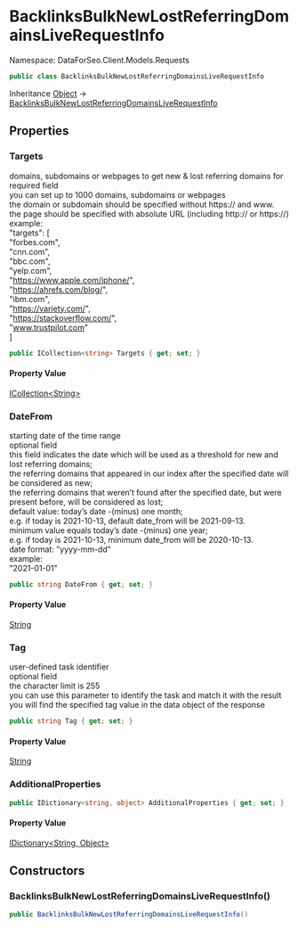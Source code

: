 # BacklinksBulkNewLostReferringDomainsLiveRequestInfo

Namespace: DataForSeo.Client.Models.Requests

```csharp
public class BacklinksBulkNewLostReferringDomainsLiveRequestInfo
```

Inheritance [Object](https://docs.microsoft.com/en-us/dotnet/api/system.object) → [BacklinksBulkNewLostReferringDomainsLiveRequestInfo](./dataforseo.client.models.requests.backlinksbulknewlostreferringdomainsliverequestinfo.md)

## Properties

### **Targets**

domains, subdomains or webpages to get new &amp; lost referring domains for
 <br>required field
 <br>you can set up to 1000 domains, subdomains or webpages
 <br>the domain or subdomain should be specified without https:// and www.
 <br>the page should be specified with absolute URL (including http:// or https://)
 <br>example:
 <br>"targets": [
 <br> "forbes.com",
 <br> "cnn.com",
 <br> "bbc.com",
 <br> "yelp.com",
 <br> "https://www.apple.com/iphone/",
 <br> "https://ahrefs.com/blog/",
 <br> "ibm.com",
 <br> "https://variety.com/",
 <br> "https://stackoverflow.com/",
 <br> "www.trustpilot.com"
 <br>]

```csharp
public ICollection<string> Targets { get; set; }
```

#### Property Value

[ICollection&lt;String&gt;](https://docs.microsoft.com/en-us/dotnet/api/system.collections.generic.icollection-1)<br>

### **DateFrom**

starting date of the time range
 <br>optional field
 <br>this field indicates the date which will be used as a threshold for new and lost referring domains;
 <br>the referring domains that appeared in our index after the specified date will be considered as new;
 <br>the referring domains that weren’t found after the specified date, but were present before, will be considered as lost;
 <br>default value: today’s date -(minus) one month;
 <br>e.g. if today is 2021-10-13, default date_from will be 2021-09-13.
 <br>minimum value equals today’s date -(minus) one year;
 <br>e.g. if today is 2021-10-13, minimum date_from will be 2020-10-13.
 <br>date format: "yyyy-mm-dd"
 <br>example:
 <br>"2021-01-01"

```csharp
public string DateFrom { get; set; }
```

#### Property Value

[String](https://docs.microsoft.com/en-us/dotnet/api/system.string)<br>

### **Tag**

user-defined task identifier
 <br>optional field
 <br>the character limit is 255
 <br>you can use this parameter to identify the task and match it with the result
 <br>you will find the specified tag value in the data object of the response

```csharp
public string Tag { get; set; }
```

#### Property Value

[String](https://docs.microsoft.com/en-us/dotnet/api/system.string)<br>

### **AdditionalProperties**

```csharp
public IDictionary<string, object> AdditionalProperties { get; set; }
```

#### Property Value

[IDictionary&lt;String, Object&gt;](https://docs.microsoft.com/en-us/dotnet/api/system.collections.generic.idictionary-2)<br>

## Constructors

### **BacklinksBulkNewLostReferringDomainsLiveRequestInfo()**

```csharp
public BacklinksBulkNewLostReferringDomainsLiveRequestInfo()
```
